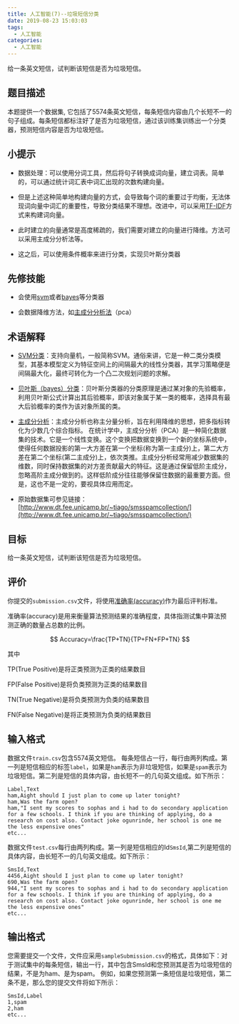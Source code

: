 ```yaml
---
title: 人工智能(7)--垃圾短信分类
date: 2019-08-23 15:03:03
tags:
  - 人工智能
categories: 
  - 人工智能
---
```


给一条英文短信，试判断该短信是否为垃圾短信。

<!-- more -->

## 题目描述
本题提供一个数据集, 它包括了5574条英文短信，每条短信内容由几个长短不一的句子组成。每条短信都标注好了是否为垃圾短信，通过该训练集训练出一个分类器，预测短信内容是否为垃圾短信。

## 小提示

* 数据处理：可以使用分词工具，然后将句子转换成词向量，建立词表。简单的，可以通过统计词汇表中词汇出现的次数构建向量。

* 但是上述这种简单地构建向量的方式，会导致每个词的重要过于均衡，无法体现词向量中词汇的重要性，导致分类结果不理想。改进中，可以采用[TF-IDF](https://deeplearning4j.org/cn/bagofwords-tf-idf)方式来构建词向量。

* 此时建立的向量通常是高度稀疏的，我们需要对建立的向量进行降维。方法可以采用主成分分析法等。

* 这之后，可以使用条件概率来进行分类，实现贝叶斯分类器

## 先修技能

* 会使用[svm](https://www.jiqizhixin.com/articles/2017-06-24-5)或者[bayes](http://www.cnblogs.com/leoo2sk/archive/2010/09/17/naive-bayesian-classifier.html)等分类器

* 会数据降维方法，如[主成分分析法](http://blog.csdn.net/zhongkelee/article/details/44064401)（pca）


## 术语解释

* [SVM分类](https://www.jiqizhixin.com/articles/2017-06-24-5)：支持向量机，一般简称SVM。通俗来讲，它是一种二类分类模型，其基本模型定义为特征空间上的间隔最大的线性分类器，其学习策略便是间隔最大化，最终可转化为一个凸二次规划问题的求解。

* [贝叶斯（bayes）分类](http://www.cnblogs.com/leoo2sk/archive/2010/09/17/naive-bayesian-classifier.html)：贝叶斯分类器的分类原理是通过某对象的先验概率，利用贝叶斯公式计算出其后验概率，即该对象属于某一类的概率，选择具有最大后验概率的类作为该对象所属的类。

* [主成分分析](http://blog.csdn.net/zhongkelee/article/details/44064401)：主成分分析也称主分量分析，旨在利用降维的思想，把多指标转化为少数几个综合指标。 
在统计学中，主成分分析（PCA）是一种简化数据集的技术。它是一个线性变换。这个变换把数据变换到一个新的坐标系统中，使得任何数据投影的第一大方差在第一个坐标\(称为第一主成分\)上，第二大方差在第二个坐标\(第二主成分\)上，依次类推。主成分分析经常用减少数据集的维数，同时保持数据集的对方差贡献最大的特征。这是通过保留低阶主成分，忽略高阶主成分做到的。这样低阶成分往往能够保留住数据的最重要方面。但是，这也不是一定的，要视具体应用而定。

* 原始数据集可参见链接：[http://www.dt.fee.unicamp.br/~tiago/smsspamcollection/](http://www.dt.fee.unicamp.br/~tiago/smsspamcollection/)

## 目标
给一条英文短信，试判断该短信是否为垃圾短信。

## 评价

你提交的`submission.csv`文件，将使用[准确率(accuracy)](https://www.zhihu.com/question/19645541)作为最后评判标准。

准确率(accuracy)是用来衡量算法预测结果的准确程度，具体指测试集中算法预测正确的数量占总数的比例。

$$ Accuracy=\frac{TP+TN}{TP+FN+FP+TN} $$

其中

TP(True Positive)是将正类预测为正类的结果数目

FP(False Positive)是将负类预测为正类的结果数目

TN(True Negative)是将负类预测为负类的结果数目

FN(False Negative)是将正类预测为负类的结果数目

## 输入格式
数据文件`train.csv`包含5574英文短信。
每条短信占一行，每行由两列构成。第一列是短信相应的标签`label`，如果是`ham`表示为非垃圾短信，如果是`spam`表示为垃圾短信。第二列是短信的具体内容，由长短不一的几句英文组成。如下所示：

```
Label,Text
ham,Aight should I just plan to come up later tonight?
ham,Was the farm open?
ham,"I sent my scores to sophas and i had to do secondary application for a few schools. I think if you are thinking of applying, do a research on cost also. Contact joke ogunrinde, her school is one me the less expensive ones"
etc...
```

数据文件`test.csv`每行由两列构成。第一列是短信相应的Id`SmsId`,第二列是短信的具体内容，由长短不一的几句英文组成。如下所示：

```
SmsId,Text
4456,Aight should I just plan to come up later tonight?
690,Was the farm open?
944,"I sent my scores to sophas and i had to do secondary application for a few schools. I think if you are thinking of applying, do a research on cost also. Contact joke ogunrinde, her school is one me the less expensive ones"
etc...
```


## 输出格式
您需要提交一个文件，文件应采用`sampleSubmission.csv`的格式，具体如下：对于测试集中的每条短信，输出一行，其中包含SmsId和您预测其是否为垃圾短信的结果，不是为ham、是为spam。 例如，如果您预测第一条短信是垃圾短信，第二条不是，那么您的提交文件将如下所示：

```
SmsId,Label
1,spam
2,ham
etc...
```